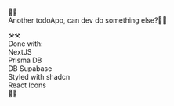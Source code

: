 :wave::wave:  
Another todoApp, can dev do something else?:clown_face::clown_face:

:hammer_and_pick::hammer_and_pick:  
Done with:  
NextJS  
Prisma DB  
DB Supabase  
Styled with shadcn  
React Icons  
:checkered_flag::checkered_flag:
